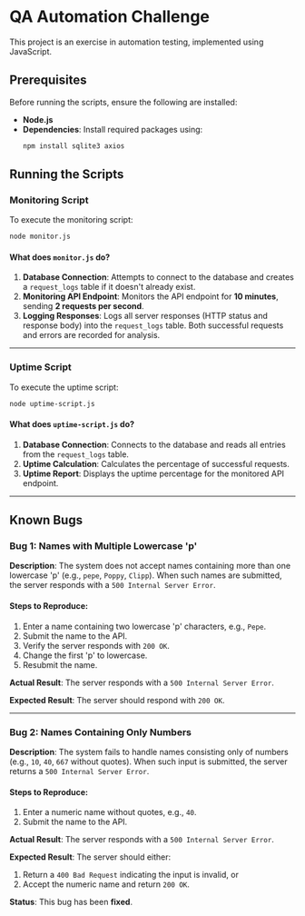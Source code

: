 
# QA Automation Challenge

This project is an exercise in automation testing, implemented using JavaScript.

## Prerequisites
Before running the scripts, ensure the following are installed:
- **Node.js** 
- **Dependencies**: Install required packages using:
  ```bash
  npm install sqlite3 axios
  ```

## Running the Scripts

### Monitoring Script
To execute the monitoring script:
```bash
node monitor.js
```

#### What does `monitor.js` do?
1. **Database Connection**: Attempts to connect to the database and creates a `request_logs` table if it doesn't already exist.
2. **Monitoring API Endpoint**: Monitors the API endpoint for **10 minutes**, sending **2 requests per second**.
3. **Logging Responses**: Logs all server responses (HTTP status and response body) into the `request_logs` table. Both successful requests and errors are recorded for analysis.

---

### Uptime Script
To execute the uptime script:
```bash
node uptime-script.js
```

#### What does `uptime-script.js` do?
1. **Database Connection**: Connects to the database and reads all entries from the `request_logs` table.
2. **Uptime Calculation**: Calculates the percentage of successful requests.
3. **Uptime Report**: Displays the uptime percentage for the monitored API endpoint.

---

## Known Bugs

### Bug 1: Names with Multiple Lowercase 'p'
**Description**: The system does not accept names containing more than one lowercase 'p' (e.g., `pepe`, `Poppy`, `Clipp`). When such names are submitted, the server responds with a `500 Internal Server Error`.

#### Steps to Reproduce:
1. Enter a name containing two lowercase 'p' characters, e.g., `Pepe`.
2. Submit the name to the API.
3. Verify the server responds with `200 OK`.
4. Change the first 'p' to lowercase.
5. Resubmit the name.

**Actual Result**: The server responds with a `500 Internal Server Error`.

**Expected Result**: The server should respond with `200 OK`.

---

### Bug 2: Names Containing Only Numbers
**Description**: The system fails to handle names consisting only of numbers (e.g., `10`, `40`, `667` without quotes). When such input is submitted, the server returns a `500 Internal Server Error`.

#### Steps to Reproduce:
1. Enter a numeric name without quotes, e.g., `40`.
2. Submit the name to the API.

**Actual Result**: The server responds with a `500 Internal Server Error`.

**Expected Result**: The server should either:
1. Return a `400 Bad Request` indicating the input is invalid, or
2. Accept the numeric name and return `200 OK`.

**Status**: This bug has been **fixed**.
